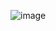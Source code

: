 ![image](https://github.com/html-css-jss-100-project-for-beginners/HTML-CSS-JAVA-100-project/assets/160144932/8b14a685-f9fc-471c-983b-4ff4ff7bd275)
